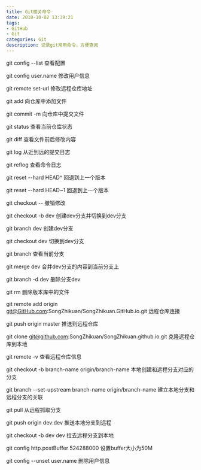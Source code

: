 ```yaml
---
title: Git相关命令
date: 2018-10-02 13:39:21
tags:
- GitHub
- Git
categories: Git
description: 记录git常用命令，方便查阅
---
```

git config --list                           查看配置

git config user.name <Name>                 修改用户信息

git remote set-url <url>                    修改远程仓库地址

git add <file> <file>                       向仓库中添加文件

git commit -m<message>                      向仓库中提交文件

git status                                  查看当前仓库状态

git diff <file>                             查看文件前后修改内容

git log                                     从近到远的提交日志
                
git reflog                                  查看命令日志
                                
git reset --hard HEAD^                      回退到上一个版本

git reset --hard HEAD~1                     回退到上一个版本

git checkout --<file>                       撤销修改

git checkout -b dev                         创建dev分支并切换到dev分支

git branch  dev                             创建dev分支

git checkout dev                            切换到dev分支

git branch                                  查看当前分支

git merge dev                               合并dev分支的内容到当前分支上

git branch -d dev                           删除分支dev

git rm <file>                               删除版本库中的文件

git remote add origin git@GitHub.com:SongZhikuan/SongZhikuan.GitHub.io.git 远程仓库连接

git push origin master                      推送到远程仓库

git clone git@github.com:SongZhikuan/SongZhikuan.github.io.git 克隆远程仓库到本地

git remote -v                               查看远程仓库信息

git checkout -b branch-name origin/branch-name  本地创建和远程分支对应的分支

git branch --set-upstream branch-name origin/branch-name  建立本地分支和远程分支的关联

git pull                                    从远程抓取分支      

git push origin dev:dev                     推送本地分支到远程

git checkout -b dev dev                     拉去远程分支到本地

git config http.postBuffer 524288000        设置buffer大小为50M

git config --unset user.name                删除用户信息